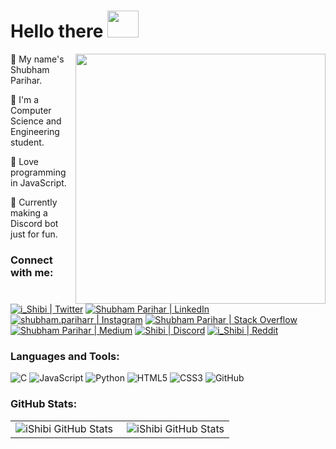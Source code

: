 # Hello there <img src='https://github.com/iShibi/storage/blob/master/iShibi_assets/hello.gif' height='43' width='50'>

<img align='right' src='https://github.com/iShibi/storage/blob/master/iShibi_assets/octocat_bp.png' height='400' width='400'>

👦 My name's Shubham Parihar.

📜 I'm a Computer Science and Engineering student.

💖 Love programming in JavaScript.

🤖 Currently making a Discord bot just for fun.

### Connect with me:

[![i_Shibi | Twitter](https://github.com/iShibi/storage/blob/master/iShibi_assets/social_media_icons/twitter.png 'Twitter')](https://twitter.com/i_Shibi)
[![Shubham Parihar | LinkedIn](https://github.com/iShibi/storage/blob/master/iShibi_assets/social_media_icons/linkedin.png 'LinkedIn')](https://www.linkedin.com/in/shubhamparihar202/)
[![shubham.pariharr | Instagram](https://github.com/iShibi/storage/blob/master/iShibi_assets/social_media_icons/instagram.png 'Instagram')](https://www.instagram.com/shubham.pariharr/)
[![Shubham Parihar | Stack Overflow](https://github.com/iShibi/storage/blob/master/iShibi_assets/social_media_icons/stack_overflow.png 'Stack Overflow')](https://stackoverflow.com/users/13809941/shubham-parihar?tab=profile)
[![Shubham Parihar | Medium](https://github.com/iShibi/storage/blob/master/iShibi_assets/social_media_icons/medium.png 'Medium')](https://stackoverflow.com/users/13809941/shubham-parihar?tab=profile)
[![Shibi | Discord](https://github.com/iShibi/storage/blob/master/iShibi_assets/social_media_icons/discord.png 'Discord')](https://discord.com/users/620567262004248596)
[![i_Shibi | Reddit](https://github.com/iShibi/storage/blob/master/iShibi_assets/social_media_icons/reddit.png 'Reddit')](https://www.reddit.com/user/i_Shibi)

### Languages and Tools:

![C](https://github.com/iShibi/storage/blob/master/iShibi_assets/lang%26tools/cute_color_icons/c.png 'The C Programming Language')
![JavaScript](https://github.com/iShibi/storage/blob/master/iShibi_assets/lang%26tools/cute_color_icons/javascript.png 'JavaScript')
![Python](https://github.com/iShibi/storage/blob/master/iShibi_assets/lang%26tools/cute_color_icons/python.png 'Python')
![HTML5](https://github.com/iShibi/storage/blob/master/iShibi_assets/lang%26tools/cute_color_icons/html5.png 'HTML5')
![CSS3](https://github.com/iShibi/storage/blob/master/iShibi_assets/lang%26tools/cute_color_icons/css3.png 'CSS3')
![GitHub](https://github.com/iShibi/storage/blob/master/iShibi_assets/lang%26tools/cute_color_icons/github.png 'GitHub')

### GitHub Stats:

<table>
<tr>
<td align="left" style="padding=0;width=0;">
<img align="left" alt="iShibi GitHub Stats" src="https://github-readme-stats.ishibi.vercel.app/api?username=iShibi&show_icons=true&hide_border=true&count_private=true" />
</td>
<td align="right" style="padding=0;width=0;">
<img align="right" alt="iShibi GitHub Stats" src="https://github-readme-stats.ishibi.vercel.app/api/top-langs/?username=iShibi&&layout=compact&show_icons=true&title_color=4F8CC9&text_color=9f9f9f&bg_color=00000000&hide_border=true&icon_color=00000000&langs_count=10&count_private=true" />
</td>
</tr>
</table>